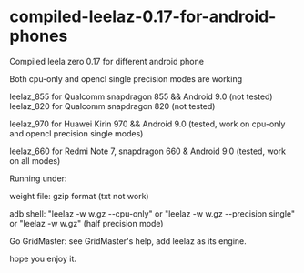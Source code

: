 # compiled-leelaz-0.17-for-android-phones
Compiled leela zero 0.17 for different android phone

Both cpu-only and opencl single precision modes are working


leelaz_855  for Qualcomm snapdragon 855 && Android 9.0 (not tested)
leelaz_820  for Qualcomm snapdragon 820 (not tested)

leelaz_970  for Huawei Kirin 970 && Android 9.0  (tested, work on cpu-only and opencl precision single modes)

leelaz_660  for Redmi Note 7, snapdragon 660 & Android 9.0 (tested, work on all modes)

Running under:

weight file: gzip format (txt not work)

adb shell:  "leelaz -w w.gz --cpu-only"  or  "leelaz -w w.gz --precision single" or "leelaz -w w.gz" (half precision mode) 

Go GridMaster: see GridMaster's help, add leelaz as its engine.

hope you enjoy it.


